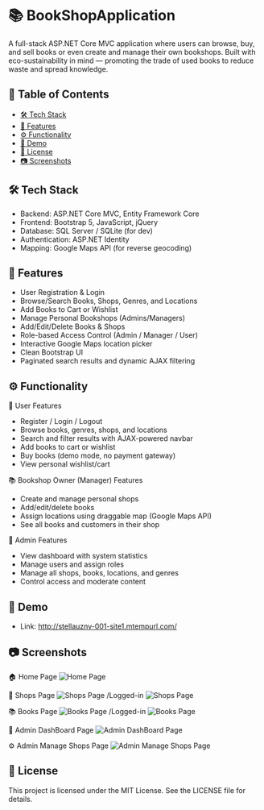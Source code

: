 # 📚 BookShopApplication
A full-stack ASP.NET Core MVC application where users can browse, buy, and sell books or even create and manage their own bookshops. Built with eco-sustainability in mind — promoting the trade of used books to reduce waste and spread knowledge.

## 🧭 Table of Contents
- [🛠️ Tech Stack](#-tech-stack)
- [🚀 Features](#-Features)
- [⚙️ Functionality](#-Functionality)
- [🎥 Demo](#-Demo)
- [🪪 License](#-License)
- [📷 Screenshots](#-Screenshots)

## 🛠️ Tech Stack
- Backend: ASP.NET Core MVC, Entity Framework Core
- Frontend: Bootstrap 5, JavaScript, jQuery
- Database: SQL Server / SQLite (for dev)
- Authentication: ASP.NET Identity
- Mapping: Google Maps API (for reverse geocoding)

## 🚀 Features
- User Registration & Login
- Browse/Search Books, Shops, Genres, and Locations
- Add Books to Cart or Wishlist
- Manage Personal Bookshops (Admins/Managers)
- Add/Edit/Delete Books & Shops
- Role-based Access Control (Admin / Manager / User)
- Interactive Google Maps location picker
- Clean Bootstrap UI
- Paginated search results and dynamic AJAX filtering

## ⚙️ Functionality
🛒 User Features
- Register / Login / Logout
- Browse books, genres, shops, and locations
- Search and filter results with AJAX-powered navbar
- Add books to cart or wishlist
- Buy books (demo mode, no payment gateway)
- View personal wishlist/cart

📚 Bookshop Owner (Manager) Features
- Create and manage personal shops
- Add/edit/delete books
- Assign locations using draggable map (Google Maps API)
- See all books and customers in their shop

🔐 Admin Features
- View dashboard with system statistics
- Manage users and assign roles
- Manage all shops, books, locations, and genres
- Control access and moderate content

## 🎥 Demo
- Link: http://stellauznv-001-site1.mtempurl.com/

## 📷 Screenshots

🏠 Home Page
![Home Page](wwwroot/screenshots/home-page.png)

🛒 Shops Page
![Shops Page](wwwroot/screenshots/shops-page.png)
/Logged-in
![Shops Page](wwwroot/screenshots/shops-page-logged.png)

📚 Books Page
![Books Page](wwwroot/screenshots/books-page.png)
/Logged-in
![Books Page](wwwroot/screenshots/books-page-logged.png)

🔐 Admin DashBoard Page
![Admin DashBoard Page](wwwroot/screenshots/admin-dashboard-page.png)

⚙️ Admin Manage Shops Page
![Admin Manage Shops Page](wwwroot/screenshots/admin-manage-shops-page.png)

## 🪪 License
This project is licensed under the MIT License. See the LICENSE file for details.
